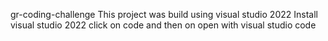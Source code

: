 gr-coding-challenge
This project was build using visual studio 2022
Install visual studio 2022
click on code and then on open with visual studio code 
